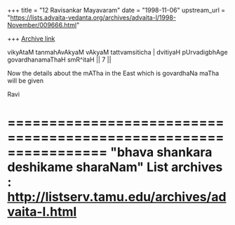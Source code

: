 +++
title = "12 Ravisankar Mayavaram"
date = "1998-11-06"
upstream_url = "https://lists.advaita-vedanta.org/archives/advaita-l/1998-November/009666.html"

+++
[Archive link](https://lists.advaita-vedanta.org/archives/advaita-l/1998-November/009666.html)

vikyAtaM tanmahAvAkyaM vAkyaM tattvamsiticha |
dvitiyaH pUrvadigbhAge govardhanamaThaH smR^itaH || 7 ||


Now the details about the mATha in the East which is govardhaNa
maTha will be given

Ravi

================================================================
"bhava shankara deshikame sharaNam"
List archives : http://listserv.tamu.edu/archives/advaita-l.html
================================================================

